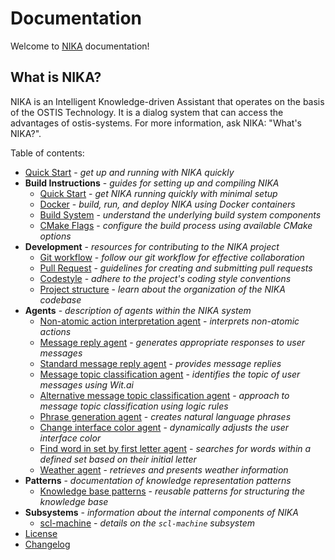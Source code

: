 # Documentation

Welcome to [NIKA](https://github.com/ostis-apps/nika) documentation! 

## What is NIKA?  

NIKA is an Intelligent Knowledge-driven Assistant that operates on the basis of the OSTIS Technology. It is a dialog system that can access the advantages of ostis-systems. For more information, ask NIKA: "What's NIKA?".

Table of contents:

- [Quick Start](quick_start.md) - *get up and running with NIKA quickly* 
- **Build Instructions** - *guides for setting up and compiling NIKA*
    - [Quick Start](build/quick_start.md) - *get NIKA running quickly with minimal setup*
    - [Docker](build/docker_build.md) - *build, run, and deploy NIKA using Docker containers*
    - [Build System](build/build_system.md) - *understand the underlying build system components*
    - [CMake Flags](build/cmake_flags.md) - *configure the build process using available CMake options*
- **Development** - *resources for contributing to the NIKA project*
    - [Git workflow](dev/git-workflow.md) - *follow our git workflow for effective collaboration*
    - [Pull Request](dev/pr.md) - *guidelines for creating and submitting pull requests*
    - [Codestyle](dev/codestyle.md) - *adhere to the project's coding style conventions*
    - [Project structure](dev/project_structure.md) - *learn about the organization of the NIKA codebase*
- **Agents** - *description of agents within the NIKA system*
    - [Non-atomic action interpretation agent](agents/nonAtomicActionInterpretationAgent.md) - *interprets non-atomic actions*
    - [Message reply agent](agents/messageReplyAgent.md) - *generates appropriate responses to user messages*
    - [Standard message reply agent](agents/standardMessageReplyAgent.md) - *provides message replies*
    - [Message topic classification agent](agents/messageTopicClassificationAgent.md) - *identifies the topic of user messages using Wit.ai*
    - [Alternative message topic classification agent](agents/alternativeMessageTopicClassificationAgent.md) - *approach to message topic classification using logic rules*
    - [Phrase generation agent](agents/phraseGenerationAgent.md) - *creates natural language phrases*
    - [Change interface color agent](agents/changeInterfaceColorAgent.md) - *dynamically adjusts the user interface color*
    - [Find word in set by first letter agent](agents/findWordInSetByFirstLetter.md) - *searches for words within a defined set based on their initial letter*
    - [Weather agent](agents/weatherAgent.md) - *retrieves and presents weather information*
- **Patterns** - *documentation of knowledge representation patterns*
    - [Knowledge base patterns](patterns/kb-patterns.md) - *reusable patterns for structuring the knowledge base*
- **Subsystems** - *information about the internal components of NIKA*
    - [scl-machine](subsystems/scl-machine.md) - *details on the `scl-machine` subsystem*
- [License](https://github.com/ostis-apps/nika/blob/main/LICENSE)
- [Changelog](changelog.md)

